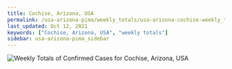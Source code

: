 ```yaml
---
title: Cochise, Arizona, USA
permalink: /usa-arizona-pima/weekly_totals/usa-arizona-cochise-weekly_totals.html
last_updated: Oct 12, 2021
keywords: ["Cochise, Arizona, USA", "weekly totals"]
sidebar: usa-arizona-pima_sidebar
---
```


![Weekly Totals of Confirmed Cases for Cochise, Arizona, USA](/covid_tracker/images/graphs/usa-arizona-cochise-weekly_totals_graph.png)
